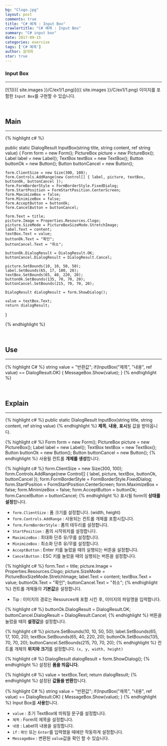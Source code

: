 ```yaml
---
bg: "Clogo.jpg"
layout: post
comments: true
title: "C# 예제 : Input Box"
crawlertitle: "C# 예제 : Input Box"
summary: "C# input box"
date: 2017-09-15
categories: exercise
tags: ['C# 예제']
author: 윤대희
star: true
---
```


### Input Box  ###
----------
[![1]({{ site.images }}/C/ex1/1.png)]({{ site.images }}/C/ex1/1.png)
이미지를 포함한 `Input Box`를 구현할 수 있습니다.

<br>

## Main ##
----------
{% highlight c# %}

public static DialogResult InputBox(string title, string content, ref string value)
{
    Form form = new Form();
    PictureBox picture = new PictureBox();
    Label label = new Label();
    TextBox textBox = new TextBox();
    Button buttonOk = new Button();
    Button buttonCancel = new Button();

    form.ClientSize = new Size(300, 100);
    form.Controls.AddRange(new Control[] { label, picture, textBox, buttonOk, buttonCancel });
    form.FormBorderStyle = FormBorderStyle.FixedDialog;
    form.StartPosition = FormStartPosition.CenterScreen;
    form.MaximizeBox = false;
    form.MinimizeBox = false;
    form.AcceptButton = buttonOk;
    form.CancelButton = buttonCancel;

    form.Text = title;
    picture.Image = Properties.Resources.Clogo;
    picture.SizeMode = PictureBoxSizeMode.StretchImage;
    label.Text = content;
    textBox.Text = value;
    buttonOk.Text = "확인";
    buttonCancel.Text = "취소";

    buttonOk.DialogResult = DialogResult.OK;
    buttonCancel.DialogResult = DialogResult.Cancel;

    picture.SetBounds(10, 10, 50, 50);
    label.SetBounds(65, 17, 100, 20);
    textBox.SetBounds(65, 40, 220, 20);
    buttonOk.SetBounds(135, 70, 70, 20);
    buttonCancel.SetBounds(215, 70, 70, 20);

    DialogResult dialogResult = form.ShowDialog();

    value = textBox.Text;
    return dialogResult;
}

{% endhighlight %}

<br>

## Use ##
----------
{% highlight C# %}
string value = "반환값";
if(InputBox("제목", "내용", ref value) == DialogResult.OK)
{ 
MessageBox.Show(value);
}
{% endhighlight %}

<br>

## Explain ##
----------
{% highlight c# %}
public static DialogResult InputBox(string title, string content, ref string value)
{% endhighlight %}
**제목**, **내용**, **표시**될 값을 받아옵니다.

{% highlight c# %}
Form form = new Form();
PictureBox picture = new PictureBox();
Label label = new Label();
TextBox textBox = new TextBox();
Button buttonOk = new Button();
Button buttonCancel = new Button();
{% endhighlight %}
사용될 컨트롤 **개체를 생성**합니다.

{% highlight c# %}
form.ClientSize = new Size(300, 100);
form.Controls.AddRange(new Control[] { label, picture, textBox, buttonOk, buttonCancel });
form.FormBorderStyle = FormBorderStyle.FixedDialog;
form.StartPosition = FormStartPosition.CenterScreen;
form.MaximizeBox = false;
form.MinimizeBox = false;
form.AcceptButton = buttonOk;
form.CancelButton = buttonCancel;
{% endhighlight %}
표시될 form의 **상태를 설정**합니다. 

* `form.ClientSize` : 폼 크기를 설정합니다. (width, height)
* `form.Controls.AddRange` : 사용되는 컨트롤 개체를 포함시킵니다.
* `form.FormBorderStyle` : 폼의 테두리를 설정합니다.
* `StartPosition` : 폼의 시작위치를 설정합니다.
* `MaximizeBox` : 최대화 단추 유/무를 설정합니다.
* `MinimizeBox` : 최소화 단추 유/무를 설정합니다.
* `AcceptButton` : Enter 키를 눌렀을 때의 실행되는 버튼을 설정합니다.
* `CancelButton` : ESC 키를 눌렀을 때의 실행되는 버튼을 설정합니다.

{% highlight c# %}
form.Text = title;
picture.Image = Properties.Resources.Clogo;
picture.SizeMode = PictureBoxSizeMode.StretchImage;
label.Text = content;
textBox.Text = value;
buttonOk.Text = "확인";
buttonCancel.Text = "취소";
{% endhighlight %}
컨트롤 개체들의 **기본값**을 설정합니다.

* Tip : 이미지의 경로는 Resources에 포함 시킨 후, 이미지의 파일명을 입력합니다.

{% highlight c# %}
buttonOk.DialogResult = DialogResult.OK;
buttonCancel.DialogResult = DialogResult.Cancel;
{% endhighlight %}
버튼을 눌렀을 때의 **설정값**을 설정합니다.

{% highlight c# %}
picture.SetBounds(10, 10, 50, 50);
label.SetBounds(65, 17, 100, 20);
textBox.SetBounds(65, 40, 220, 20);
buttonOk.SetBounds(135, 70, 70, 20);
buttonCancel.SetBounds(215, 70, 70, 20);
{% endhighlight %}
컨트롤 개체의 **위치와 크기**를 설정합니다. `(x, y, width, height)`

{% highlight c# %}
DialogResult dialogResult = form.ShowDialog();
{% endhighlight %}
설정된 **폼을 띄웁니다.**

{% highlight c# %}
value = textBox.Text;
return dialogResult;
{% endhighlight %}
설정된 **값들을 반환**합니다.

{% highlight C# %}
string value = "반환값";
if(InputBox("제목", "내용", ref value) == DialogResult.OK)
{ 
    MessageBox.Show(value);
}
{% endhighlight %}
Input Box를 **사용**합니다.

* `value` : 초기 TextBox에 띄워질 문구를 설정합니다.
* `제목` : Form의 제목을 설정합니다.
* `내용` : Label의 내용을 설정합니다.
* `if` : `확인` 또는 `Enter`를 입력했을 때에만 작동하게 설정합니다.
* `MessageBox` : 변환된 `value`값을 확인 할 수 있습니다.
